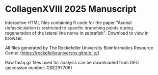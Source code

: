 # CollagenXVIII 2025 Manuscript

Interactive HTML files containing R code for the paper "Axonal defasciculation is restricted to specific branching points during regeneration of the lateral line nerve in zebrafish". Download to view in browser.

All files generated by The Rockefeller University Bioinformatics Resource Center (https://rockefelleruniversity.github.io/)

Raw fastq.gz files used for analysis can be downloaded from GEO (accession number: GSE297706)
